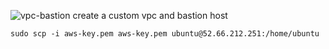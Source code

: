 
![vpc-bastion](https://github.com/user-attachments/assets/186ad586-f5fd-4f73-87ce-37f099cbd21d)
create a custom vpc and bastion host
```
sudo scp -i aws-key.pem aws-key.pem ubuntu@52.66.212.251:/home/ubuntu
```
